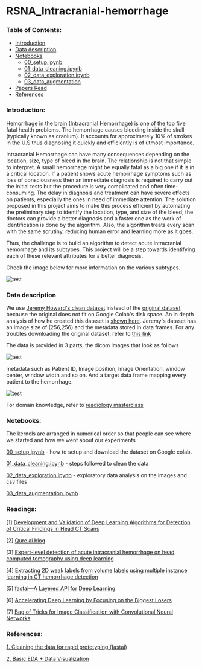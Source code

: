 # RSNA_Intracranial-hemorrhage

### Table of Contents:
- [Introduction](#intro)
- [Data description](#dd)
- [Notebooks](#nbs)
  * [00_setup.ipynb](https://github.com/dipam7/RSNA_Intracranial-hemorrhage/blob/master/nbs/00_setup.ipynb)
  * [01_data_cleaning.ipynb](https://github.com/dipam7/RSNA_Intracranial-hemorrhage/blob/master/nbs/01_data_cleaning.ipynb)
  * [02_data_exploration.ipynb](https://github.com/dipam7/RSNA_Intracranial-hemorrhage/blob/master/nbs/02_data_exlporation.ipynb)
  * [03_data_augmentation]()
- [Papers Read](#pr)
- [References](#ref)

<a name='intro'></a>
### Introduction:

Hemorrhage in the brain (Intracranial Hemorrhage) is one of the top five fatal health problems. The hemorrhage causes bleeding inside the skull (typically known as cranium). It accounts for approximately 10% of strokes in the U.S thus diagnosing it quickly and efficiently is of utmost importance.

Intracranial Hemorrhage can have many consequences depending on the location, size, type of bleed in the brain. The relationship is not that simple to interpret. A small hemorrhage might be equally fatal as a big one if it is in a critical location. If a patient shows acute hemorrhage symptoms such as loss of consciousness then an immediate diagnosis is required to carry out the initial tests but the procedure is very complicated and often time-consuming. The delay in diagnosis and treatment can have severe effects on patients, especially the ones in need of immediate attention. The solution proposed in this project aims to make this process efficient by automating the preliminary step to identify the location, type, and size of the bleed, the doctors can provide a better diagnosis and a faster one as the work of identification is done by the algorithm. Also, the algorithm treats every scan with the same scrutiny, reducing human error and learning more as it goes.

Thus, the challenge is to build an algorithm to detect acute intracranial hemorrhage and its subtypes. This project will be a step towards identifying each of these relevant attributes for a better diagnosis.

Check the image below for more information on the various subtypes.

![test](https://github.com/dipam7/RSNA_Intracranial-hemorrhage/blob/master/images/subtypes.png)

<a name='dd'></a>
### Data description

We use [Jeremy Howard's clean dataset](https://www.kaggle.com/jhoward/rsna-hemorrhage-jpg) instead of the [original dataset](https://www.kaggle.com/c/rsna-intracranial-hemorrhage-detection/data) because the original does not fit on Google Colab's disk space. An in depth analysis of how he created this dataset is [shown here](https://www.kaggle.com/jhoward/cleaning-the-data-for-rapid-prototyping-fastai). Jeremy's dataset has an image size of (256,256) and the metadata stored in data frames. For any troubles downloading the original dataset, refer to [this link](https://www.kaggle.com/c/rsna-intracranial-hemorrhage-detection/discussion/109520)

The data is provided in 3 parts, the dicom images that look as follows

![test](https://github.com/dipam7/RSNA_Intracranial-hemorrhage/blob/master/images/data_sample.png)

metadata such as Patient ID, Image position, Image Orientation, window center, window width and so on. And a target data frame mapping every patient to the hemorrhage.

![test](https://github.com/dipam7/RSNA_Intracranial-hemorrhage/blob/master/images/sample_csv.png)


For domain knowledge, refer to [readiology masterclass](https://www.radiologymasterclass.co.uk/tutorials/ct/ct_acute_brain/ct_brain_cerebral_haemorrhage)

<a name='nbs'></a>
### Notebooks:

The kernels are arranged in numerical order so that people can see where we started and how we went about our experiments

[00_setup.ipynb](https://github.com/dipam7/RSNA_Intracranial-hemorrhage/blob/master/nbs/00_setup.ipynb) - how to setup and download the dataset on Google colab.

[01_data_cleaning.ipynb](https://github.com/dipam7/RSNA_Intracranial-hemorrhage/blob/master/nbs/01_data_cleaning.ipynb) - steps followed to clean the data

[02_data_exploration.ipynb](https://github.com/dipam7/RSNA_Intracranial-hemorrhage/blob/master/nbs/02_data_exlporation.ipynb) - exploratory data analysis on the images and csv files

[03_data_augmentation.ipynb]()

<a name='pr'></a>
### Readings:

[1] [Development and Validation of Deep Learning Algorithms for Detection of Critical Findings in Head CT Scans](https://arxiv.org/pdf/1803.05854.pdf)

[2] [Qure.ai blog](http://blog.qure.ai)

[3] [Expert-level detection of acute intracranial hemorrhage on head computed tomography using deep learning](https://www.pnas.org/content/116/45/22737)

[4] [Extracting 2D weak labels from volume labels using multiple instance learning in CT hemorrhage detection](https://arxiv.org/pdf/1911.05650.pdf)

[5] [fastai—A Layered API for Deep Learning](https://www.fast.ai/2020/02/13/fastai-A-Layered-API-for-Deep-Learning/)

[6] [Accelerating Deep Learning by Focusing on the Biggest Losers](https://arxiv.org/abs/1910.00762)

[7] [Bag of Tricks for Image Classification with Convolutional Neural Networks](https://arxiv.org/abs/1812.01187)

<a name='ref'></a>
### References:

[1. Cleaning the data for rapid prototyping (fastai)](https://www.kaggle.com/jhoward/cleaning-the-data-for-rapid-prototyping-fastai)

[2. Basic EDA + Data Visualization](https://www.kaggle.com/marcovasquez/basic-eda-data-visualization)
